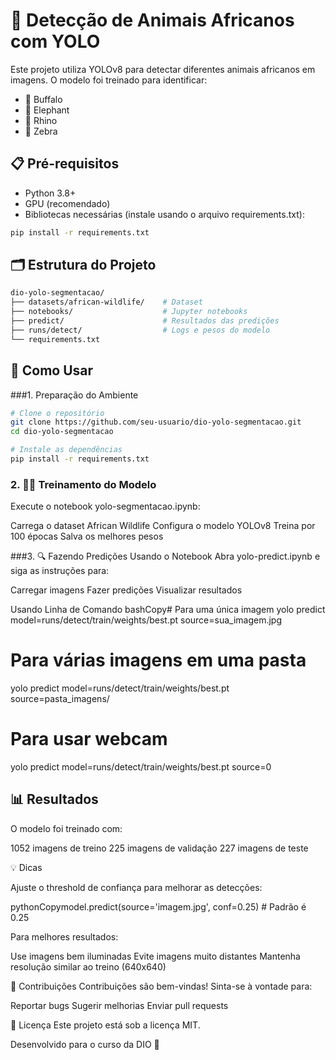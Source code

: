 # 🦁 Detecção de Animais Africanos com YOLO

Este projeto utiliza YOLOv8 para detectar diferentes animais africanos em imagens. O modelo foi treinado para identificar:
- 🦬 Buffalo
- 🐘 Elephant
- 🦏 Rhino
- 🦓 Zebra

## 📋 Pré-requisitos

- Python 3.8+
- GPU (recomendado)
- Bibliotecas necessárias (instale usando o arquivo requirements.txt):
```bash
pip install -r requirements.txt
```

## 🗂️ Estrutura do Projeto
```bash
dio-yolo-segmentacao/
├── datasets/african-wildlife/    # Dataset
├── notebooks/                    # Jupyter notebooks
├── predict/                      # Resultados das predições
├── runs/detect/                  # Logs e pesos do modelo
└── requirements.txt
```

## 🚀 Como Usar

###1. Preparação do Ambiente
```bash
# Clone o repositório
git clone https://github.com/seu-usuario/dio-yolo-segmentacao.git
cd dio-yolo-segmentacao

# Instale as dependências
pip install -r requirements.txt
```

### 2. 🏋️‍♂️ Treinamento do Modelo

Execute o notebook yolo-segmentacao.ipynb:

Carrega o dataset African Wildlife
Configura o modelo YOLOv8
Treina por 100 épocas
Salva os melhores pesos

###3. 🔍 Fazendo Predições
Usando o Notebook
Abra yolo-predict.ipynb e siga as instruções para:

Carregar imagens
Fazer predições
Visualizar resultados

Usando Linha de Comando
bashCopy# Para uma única imagem
yolo predict model=runs/detect/train/weights/best.pt source=sua_imagem.jpg

# Para várias imagens em uma pasta
yolo predict model=runs/detect/train/weights/best.pt source=pasta_imagens/

# Para usar webcam
yolo predict model=runs/detect/train/weights/best.pt source=0

## 📊 Resultados
O modelo foi treinado com:

1052 imagens de treino
225 imagens de validação
227 imagens de teste

💡 Dicas

Ajuste o threshold de confiança para melhorar as detecções:

pythonCopymodel.predict(source='imagem.jpg', conf=0.25)  # Padrão é 0.25

Para melhores resultados:

Use imagens bem iluminadas
Evite imagens muito distantes
Mantenha resolução similar ao treino (640x640)

🤝 Contribuições
Contribuições são bem-vindas! Sinta-se à vontade para:

Reportar bugs
Sugerir melhorias
Enviar pull requests

📝 Licença
Este projeto está sob a licença MIT.

Desenvolvido para o curso da DIO 🚀
 
